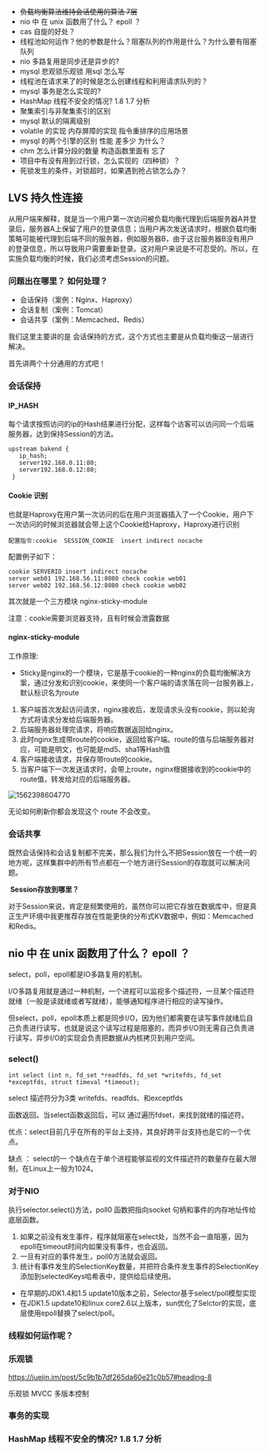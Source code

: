 * ~~负载均衡算法维持会话使用的算法 7层~~
* nio 中 在 unix 函数用了什么？ epoll ？
* cas 自旋的好处？
* 线程池如何运作？他的参数是什么？阻塞队列的作用是什么？为什么要有阻塞队列
* nio 多路复用是同步还是异步的?
* mysql 悲观锁乐观锁 用sql 怎么写
* 线程池在请求来了的时候是怎么创建线程和利用请求队列的？
* mysql 事务是怎么实现的?
* HashMap 线程不安全的情况? 1.8 1.7 分析
* 聚集索引与非聚集索引的区别
* mysql 默认的隔离级别
* volatile 的实现 内存屏障的实现 指令重排序的应用场景
* mysql 的两个引擎的区别  性能 差多少  为什么？
* chm 怎么计算分段的数量 构造函数里面有 忘了
* 项目中有没有用到过行锁，怎么实现的（四种锁）？
* 死锁发生的条件，对锁超时，如果遇到抢占锁怎么办？



## LVS 持久性连接

从用户端来解释，就是当一个用户第一次访问被负载均衡代理到后端服务器A并登录后，服务器A上保留了用户的登录信息；当用户再次发送请求时，根据负载均衡策略可能被代理到后端不同的服务器，例如服务器B，由于这台服务器B没有用户的登录信息，所以导致用户需要重新登录。这对用户来说是不可忍受的。所以，在实施负载均衡的时候，我们必须考虑Session的问题。

### 问题出在哪里？ 如何处理？

* 会话保持（案例：Nginx、Haproxy）
* 会话复制（案例：Tomcat）
* 会话共享（案例：Memcached、Redis）

我们这里主要讲的是 会话保持的方式，这个方式也主要是从负载均衡这一层进行解决。

首先讲两个十分通用的方式吧！

### 会话保持



#### IP_HASH

每个请求按照访问的ip的Hash结果进行分配，这样每个访客可以访问同一个后端服务器，达到保持Session的方法。

```
upstream bakend {
   ip_hash;
   server192.168.0.11:80;
   server192.168.0.12:80;
 }
```

#### Cookie 识别

也就是Haproxy在用户第一次访问的后在用户浏览器插入了一个Cookie，用户下一次访问的时候浏览器就会带上这个Cookie给Haproxy，Haproxy进行识别

`配置指令:cookie  SESSION_COOKIE  insert indirect nocache`

配置例子如下：

```
cookie SERVERID insert indirect nocache
server web01 192.168.56.11:8080 check cookie web01
server web02 192.168.56.12:8080 check cookie web02
```

其次就是一个三方模块 nginx-sticky-module

注意：cookie需要浏览器支持，且有时候会泄露数据

#### nginx-sticky-module

工作原理:

* Sticky是nginx的一个模块，它是基于cookie的一种nginx的负载均衡解决方案，通过分发和识别cookie，来使同一个客户端的请求落在同一台服务器上，默认标识名为route

1. 客户端首次发起访问请求，nginx接收后，发现请求头没有cookie，则以轮询方式将请求分发给后端服务器。
2. 后端服务器处理完请求，将响应数据返回给nginx。
3. 此时nginx生成带route的cookie，返回给客户端。route的值与后端服务器对应，可能是明文，也可能是md5、sha1等Hash值
4. 客户端接收请求，并保存带route的cookie。
5. 当客户端下一次发送请求时，会带上route，nginx根据接收到的cookie中的route值，转发给对应的后端服务器。

![1562398604770](../../../images/1562398604770.png)

无论如何刷新你都会发现这个 route 不会改变。

### 会话共享

既然会话保持和会话复制都不完美，那么我们为什么不把Session放在一个统一的地方呢，这样集群中的所有节点都在一个地方进行Session的存取就可以解决问题。

​    **Session存放到哪里？**

对于Session来说，肯定是频繁使用的，虽然你可以把它存放在数据库中，但是真正生产环境中我更推荐存放在性能更快的分布式KV数据中，例如：Memcached和Redis。

## nio 中 在 unix 函数用了什么？ epoll ？

select，poll，epoll都是IO多路复用的机制。

I/O多路复用就是通过一种机制，一个进程可以监视多个描述符，一旦某个描述符就绪（一般是读就绪或者写就绪），能够通知程序进行相应的读写操作。

但select，poll，epoll本质上都是同步I/O，因为他们都需要在读写事件就绪后自己负责进行读写，也就是说这个读写过程是阻塞的，而异步I/O则无需自己负责进行读写，异步I/O的实现会负责把数据从内核拷贝到用户空间。

### select()

`int select (int n, fd_set *readfds, fd_set *writefds, fd_set *exceptfds, struct timeval *timeout);`

select 描述符分为3类 writefds、readfds、和exceptfds

函数返回。当select函数返回后，可以 通过遍历fdset，来找到就绪的描述符。

优点：select目前几乎在所有的平台上支持，其良好跨平台支持也是它的一个优点。

缺点 ： select的一 个缺点在于单个进程能够监视的文件描述符的数量存在最大限制，在Linux上一般为1024。



### 对于NIO 

执行selector.select()方法，poll0 函数把指向socket 句柄和事件的内存地址传给底层函数。

1. 如果之前没有发生事件，程序就阻塞在select处，当然不会一直阻塞，因为epoll在timeout时间内如果没有事件，也会返回。
2. 一旦有对应的事件发生，poll0方法就会返回。
3. 统计有事件发生的SelectionKey数量，并把符合条件发生事件的SelectionKey添加到selectedKeys哈希表中，提供给后续使用。

* 在早期的JDK1.4和1.5 update10版本之前，Selector基于select/poll模型实现
* 在JDK1.5 update10和linux core2.6以上版本，sun优化了Selctor的实现，底层使用epoll替换了select/poll。


### 线程如何运作呢？



### 乐观锁 

https://juejin.im/post/5c9b1b7df265da60e21c0b57#heading-8

乐观锁 MVCC 多版本控制 

 

### 事务的实现



### HashMap 线程不安全的情况? 1.8 1.7 分析

